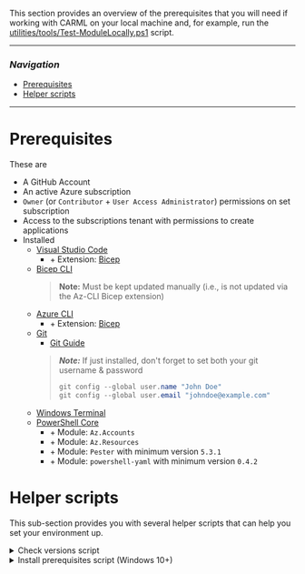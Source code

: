 This section provides an overview of the prerequisites that you will need if working with CARML on your local machine and, for example, run the [utilities/tools/Test-ModuleLocally.ps1](https://github.com/Azure/ResourceModules/blob/main/utilities/tools/Test-ModuleLocally.ps1) script.

---

### _Navigation_

- [Prerequisites](#prerequisites)
- [Helper scripts](#helper-scripts)

---

# Prerequisites

These are
- A GitHub Account
- An active Azure subscription
- `Owner` (or `Contributor` + `User Access Administrator`) permissions on set subscription
- Access to the subscriptions tenant with permissions to create applications
- Installed
  - [Visual Studio Code](https://code.visualstudio.com/Download)
    - \+ Extension: [Bicep](https://docs.microsoft.com/en-us/azure/azure-resource-manager/bicep/install)
  - [Bicep CLI](https://docs.microsoft.com/en-us/azure/azure-resource-manager/bicep/install#manual-with-powershell)
    > **Note:** Must be kept updated manually (i.e., is not updated via the Az-CLI Bicep extension)
  - [Azure CLI](https://docs.microsoft.com/en-us/cli/azure/install-azure-cli)
    - \+ Extension: [Bicep](https://docs.microsoft.com/en-us/azure/azure-resource-manager/bicep/install#azure-cli)
  - [Git](https://git-scm.com/downloads)
    - [Git Guide](https://rogerdudler.github.io/git-guide/)
    > ***Note:*** If just installed, don't forget to set both your git username & password
    > ```PowerShell
    > git config --global user.name "John Doe"
    > git config --global user.email "johndoe@example.com"
    > ```
  - [Windows Terminal](https://www.microsoft.com/en-US/p/windows-terminal/9n0dx20hk701?activetab=pivot:overviewtab)
  - [PowerShell Core](https://docs.microsoft.com/en-us/powershell/scripting/install/installing-powershell?view=powershell-7.2)
    - \+ Module: `Az.Accounts`
    - \+ Module: `Az.Resources`
    - \+ Module: `Pester` with minimum version `5.3.1`
    - \+ Module: `powershell-yaml` with minimum version `0.4.2`

# Helper scripts

This sub-section provides you with several helper scripts that can help you set your environment up.

<details>
<summary>Check versions script</summary>

```PowerShell
az --version
az bicep --version
bicep --version
git --version
code --version
pwsh --version

Get-Module -ListAvailable | Where-Object {
  $_.Name -in @(
    'Az.Accounts',
    'Az.Resources',
    'Pester',
    'powershell-yaml'
  )
}
```

</details>

<details>
<summary>Install prerequisites script (Windows 10+)</summary>

```PowerShell
# WinGet software
winget install --id 'Git.Git'
winget install --id 'Microsoft.PowerShell'
winget install --id 'Microsoft.AzureCLI'
winget install --id 'Microsoft.Bicep'
winget install --id 'Microsoft.VisualStudioCode'
winget install --id 'GitHub.GitHubDesktop'
winget install --id 'Microsoft.WindowsTerminal'

# VS Code Extensions
code --install-extension 'ms-azuretools.vscode-bicep'
code --install-extension 'ms-vscode.PowerShell'
code --install-extension 'msazurermtools.azurerm-vscode-tools'
code --install-extension 'ms-vscode.azurecli'

# Installing or updating PowerShell modules may require elevated permissions.
Install-Module -Name 'Az.Accounts' -Scope 'CurrentUser' -Force
Install-Module -Name 'Az.Resources' -Scope 'CurrentUser' -Force
Install-Module -Name 'Pester' -Scope 'CurrentUser' -Force
Install-Module -Name 'powershell-yaml' -Scope 'CurrentUser' -Force
```

</details>
